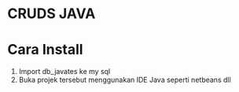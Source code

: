 # CRUDS JAVA

# Cara Install
1. Import db_javates ke my sql
2. Buka projek tersebut menggunakan IDE Java seperti netbeans dll
